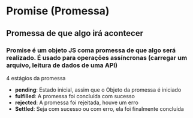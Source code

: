 # Promise (Promessa)

## Promessa de que algo irá acontecer  

### Promise é um objeto JS coma promessa de que algo será realizado. É usado para operações assíncronas (carregar um arquivo, leitura de dados de uma API)  
  
4 estágios da promessa

- **pending**: Estado inicial, assim que o Objeto da promessa é iniciado
- **fulfilled**:  A promessa foi concluída com sucesso
- **rejected**: A promessa foi rejeitada, houve um erro
- **Settled**: Seja com sucesso ou com erro, ela foi finalmente concluída


